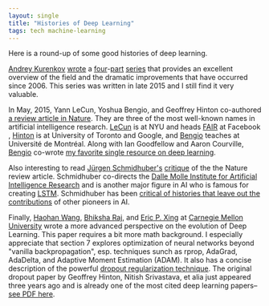 ```yaml
---
layout: single
title: "Histories of Deep Learning"
tags: tech machine-learning
---
```


Here is a round-up of some good histories of deep learning. 

[Andrey Kurenkov](http://www.andreykurenkov.com) [wrote](http://www.andreykurenkov.com/writing/a-brief-history-of-neural-nets-and-deep-learning/) a [four](http://www.andreykurenkov.com/writing/a-brief-history-of-neural-nets-and-deep-learning-part-2/)-[part](http://www.andreykurenkov.com/writing/a-brief-history-of-neural-nets-and-deep-learning-part-3/) [series](http://www.andreykurenkov.com/writing/a-brief-history-of-neural-nets-and-deep-learning-part-4/) that provides an excellent overview of the field and the dramatic improvements that have occurred since 2006. This series was written in late 2015 and I still find it very valuable.

In May, 2015, Yann LeCun, Yoshua Bengio, and Geoffrey Hinton co-authored [a review article in Nature](http://www.nature.com/nature/journal/v521/n7553/full/nature14539.html). They are three of the most well-known names in artificial intelligence research. [LeCun](https://en.wikipedia.org/wiki/Yann_LeCun) is at NYU and heads [FAIR](https://research.fb.com/people/lecun-yann/) at Facebook , [Hinton](https://en.wikipedia.org/wiki/Geoffrey_Hinton) is at University of Toronto and Google, and [Bengio](http://www.iro.umontreal.ca/~bengioy/yoshua_en/) teaches at Université de Montréal. Along with Ian Goodfellow and Aaron Courville, [Bengio](https://en.wikipedia.org/wiki/Yoshua_Bengio) co-wrote [my favorite single resource on deep learning](http://www.deeplearningbook.org). 

Also interesting to read [Jürgen Schmidhuber's](https://en.wikipedia.org/wiki/Jürgen_Schmidhuber) [critique](http://people.idsia.ch/~juergen/deep-learning-conspiracy.html) of the the Nature review article. Schmidhuber co-directs the [Dalle Molle Institute for Artificial Intelligence Research](https://en.wikipedia.org/wiki/Dalle_Molle_Institute_for_Artificial_Intelligence_Research) and is another major figure in AI who is famous for creating [LSTM](http://people.idsia.ch/~juergen/rnn.html). Schmidhuber has been [critical of histories that leave out the contributions](https://www.nytimes.com/2016/11/27/technology/artificial-intelligence-pioneer-jurgen-schmidhuber-overlooked.html) of other pioneers in AI.

Finally, [Haohan Wang](https://www.cs.cmu.edu/~haohanw/), [Bhiksha Raj](https://www.lti.cs.cmu.edu/news/bhiksha-raj-named-ieee-fellow), and [Eric P. Xing](http://www.cs.cmu.edu/~epxing/) at [Carnegie Mellon University](https://ai.cs.cmu.edu) wrote a more advanced perspective on the evolution of Deep Learning. This paper requires a bit more math background. I especially appreciate that section 7 explores optimization of neural networks beyond "vanilla backpropagation", esp. techniques sunch as rprop, AdaGrad, AdaDelta, and Adaptive Moment Estimation (ADAM). It also has a concise description of the powerful [dropout regularization technique](https://en.wikipedia.org/wiki/Convolutional_neural_network#Dropout). The original dropout paper by Geoffrey Hinton, Nitish Srivastava, et alia just appeared three years ago and is already one of the most cited deep learning papers–[see PDF here](https://www.cs.toronto.edu/~hinton/absps/JMLRdropout.pdf).
